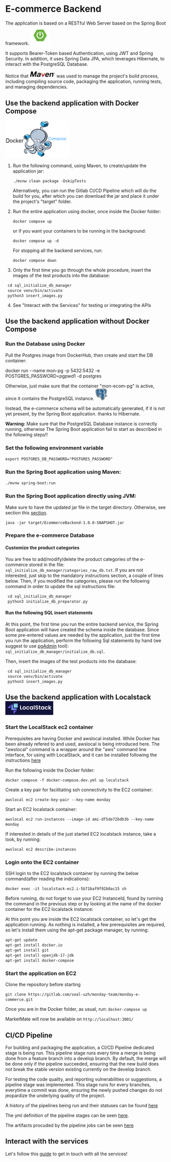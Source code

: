 # E-commerce Backend

The application is based on a RESTful Web Server based on the Spring Boot framework. <img src="docs/springboot.png" alt="Spring Boot Logo" width="60px" />

It supports Bearer-Token based Authentication, using JWT and Spring Security.
In addition, it uses Spring Data JPA, which leverages Hibernate, to interact with the PostgreSQL Database.

Notice that [<img src="docs/maven.png" alt="Maven Logo" width="80px"/>](https://maven.apache.org)  was used to manage the project's build process, including compiling source code,
packaging the application, running tests, and managing dependencies.

## Use the backend application with Docker Compose

<img src="docs/dockercompose.png" alt="Docker Compose Logo" width="200px" /> 

1. Run the following command, using Maven, to create/update the application jar:
   ```
   ./mvnw clean package -DskipTests
   ``` 
   Alternatively, you can run the Gitlab CI/CD Pipeline which will do the build for you, after which you can download the jar and place it under the project's "target" folder.

2. Run the entire application using docker, once inside the Docker folder:

   ```
   docker compose up
   ```
   or if you want your containers to be running in the background:
   ```
   docker compose up -d
   ```
   For stopping all the backend services, run:
   ```
   docker compose down
   ```
   
3. Only the first time you go through the whole procedure, insert the images of the test products into the database:
```
 cd sql_initialize_db_manager
 source venv/bin/activate
 python3 insert_images.py
```

4. See "Interact with the Services" for testing or integrating the APIs

## Use the backend application without Docker Compose

### Run the Database using Docker

Pull the Postgres image from DockerHub, then create and start the DB container:

docker run --name mon-pg -p 5432:5432 -e POSTGRES_PASSWORD=pgpwd1 -d postgres

Otherwise, just make sure that the container "mon-ecom-pg" is active, since it contains the PostgreSQL instance.
<img src="docs/postresql.png" alt="Maven Logo" width="35px" />

Instead, the e-commerce schema will be automatically generated, if it is not yet present, by the Spring Boot application.
thanks to Hibernate.

**Warning:** Make sure that the PostgreSQL Database instance is correctly running, otherwise The Spring Boot application
fail to start as described in the following steps!!

### Set the following environment variable
```
export POSTGRES_DB_PASSWORD="POSTGRES_PASSWORD"
```

### Run the Spring Boot application using Maven:
```
./mvnw spring-boot:run
```

### Run the Spring Boot application directly using JVM:
Make sure to have the updated jar file in the target directory. Otherwise, see section this [section](#use-the-backend-application-with-docker-compose).
```
java -jar target/EcommerceBackend-1.0.0-SNAPSHOT.jar
```

### Prepare the e-commerce Database 

#### Customize the product categories
You are free to add/modify/delete the product categories of the e-commerce stored in the file: ```sql_initialize_db_manager/categories_raw_db.txt```.
If you are not interested, just skip to the mandatory instructions section, a couple of lines below.
Then, if you modified the categories, please run the following command in order to update the sql instructions file:
```
 cd sql_initialize_db_manager
 python3 initialize_db_preparator.py
```

#### Run the following SQL insert statements
At this point, the first time you run the entire backend service, the Spring Boot application will have created the schema inside the database.
Since some pre-entered values are needed by the application, just the first time you run the application,
perform the following Sql statements by hand (we suggest to use [pgAdmin](https://www.pgadmin.org) tool): ```sql_initialize_db_manager/initialize_db.sql```.

Then, insert the images of the test products into the database:
```
 cd sql_initialize_db_manager
 source venv/bin/activate
 python3 insert_images.py
```

## Use the backend application with Localstack  <img src="docs/localstack.png" alt="LocalStack Logo" width="150px" />

### Start the LocalStack ec2 container

Prerequisites are having Docker and awslocal installed. While Docker has been already refered to and used, awslocal is being introduced here. The "awslocal" command is a wrapper around the "aws" command line interface, for using with LocalStack, and it can be installed following the instructions [here](https://docs.localstack.cloud/user-guide/integrations/aws-cli/#localstack-aws-cli-awslocal)

Run the following inside the Docker folder:

```
docker compose -f docker-compose.dev.yml up localstack
```

Create a key pair for facilitating ssh connectivity to the EC2 container:

```
awslocal ec2 create-key-pair --key-name monday
```

Start an EC2 localstack container:

```
awslocal ec2 run-instances --image-id ami-df5de72bdb3b --key-name monday
```

If interested in details of the just started EC2 localstack instance, take a look, by running:

```
awslocal ec2 describe-instances
```

### Login onto the EC2 container 

SSH login to the EC2 localstack container by running the below command(after reading the indications):

```
docker exec -it localstack-ec2.i-5b71baf9f92b8ac15 sh
```

Before running, do not forget to use your EC2 InstanceId, found by running the command in the previous step or by looking at the name of the docker container for the EC2 localstack instance:

At this point you are inside the EC2 localstack container, so let's get the application running. As nothing is installed, a few prerequisites are required, so let's install them using the apt-get package manager, by running:

```
apt-get update
apt-get install docker.io
apt-get install git
apt-get install openjdk-17-jdk
apt-get install docker-compose
```

### Start the application on EC2

Clone the repository before starting

```
git clone https://gitlab.com/seal-uzh/monday-team/monday-e-commerce.git
```
Once you are in the Docker folder, as usual, run:
```docker-compose up```

MarketMate will now be available on ```http://localhost:3001/```


## CI/CD Pipeline

For building and packaging the application, a CI/CD Pipeline dedicated stage is being run. This pipeline stage runs every time a merge is being done from a feature branch into a develop branch. By default, the merge will be done only if the pipeline succeeded, ensuring that the new build does not break the stable version existing currently on the develop branch.

For testing the code quality, and reporting vulnerabilities or suggestions, a pipeline stage was implemented. This stage runs for every branches, everytime a commit was done, ensuring the newly pushed changes do not jeopardize the underlying quality of the project.

A history of the pipelines being run and their statuses can be found [here](https://gitlab.com/seal-uzh/monday-team/monday-e-commerce/-/pipelines)

The yml definition of the pipeline stages can be seen [here](https://gitlab.com/seal-uzh/monday-team/monday-e-commerce/-/ci/editor?branch_name=master).

The artifacts procuded by the pipeline jobs can be seen [here](https://gitlab.com/seal-uzh/monday-team/monday-e-commerce/-/artifacts)

## Interact with the services

Let's follow this [guide](APIs_guide/README.md) to get in touch with all the services!

